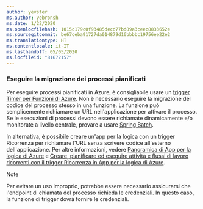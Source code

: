 ```yaml
---
author: yevster
ms.author: yebronsh
ms.date: 1/22/2020
ms.openlocfilehash: 1015c179c0f93485decd77bd89a3ceec8833652e
ms.sourcegitcommit: be67ceba91727da014879d16bbbbc19756ee22e2
ms.translationtype: HT
ms.contentlocale: it-IT
ms.lasthandoff: 05/05/2020
ms.locfileid: "81672157"
---
```

### <a name="migrate-scheduled-jobs"></a>Eseguire la migrazione dei processi pianificati

Per eseguire processi pianificati in Azure, è consigliabile usare un [trigger Timer per Funzioni di Azure](/azure/azure-functions/functions-bindings-timer). Non è necessario eseguire la migrazione del codice del processo stesso in una funzione. La funzione può semplicemente richiamare un URL nell'applicazione per attivare il processo. Se le esecuzioni di processi devono essere richiamate dinamicamente e/o monitorate a livello centrale, provare a usare [Spring Batch](https://spring.io/projects/spring-batch).

In alternativa, è possibile creare un'app per la logica con un trigger Ricorrenza per richiamare l'URL senza scrivere codice all'esterno dell'applicazione. Per altre informazioni, vedere [Panoramica di App per la logica di Azure](/azure/logic-apps/logic-apps-overview) e [Creare, pianificare ed eseguire attività e flussi di lavoro ricorrenti con il trigger Ricorrenza in App per la logica di Azure](/azure/connectors/connectors-native-recurrence).

> [!NOTE]
> Per evitare un uso improprio, potrebbe essere necessario assicurarsi che l'endpoint di chiamata del processo richieda le credenziali. In questo caso, la funzione di trigger dovrà fornire le credenziali.

